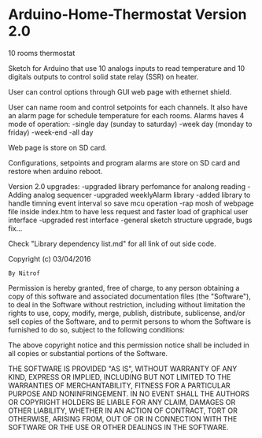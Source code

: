 # Arduino-Home-Thermostat Version 2.0
10 rooms thermostat


Sketch for Arduino that use 10 analogs inputs to read temperature and 10 digitals outputs to control solid state relay (SSR) on heater.


User can control options through GUI web page with ethernet shield.

User can name room and control setpoints for each channels. 
It also have an alarm page for schedule temperature for each rooms.
Alarms haves 4 mode of operation:
  -single day (sunday to saturday)
  -week day (monday to friday)
  -week-end
  -all day

Web page is store on SD card.

Configurations, setpoints and program alarms are store on SD card and restore when arduino reboot.


Version 2.0 upgrades:
  -upgraded library perfomance for analong reading
  -Adding analog sequencer
  -upgraded weeklyAlarm library
  -added library to handle timning event interval so save mcu operation
  -rap mosh of webpage file inside index.htm to have less request and faster load of graphical  user interface 
  -upgraded rest interface
  -general sketch structure upgrade, bugs fix...

  Check "Library dependency list.md" for all link of out side code.

  Copyright (c) 03/04/2016

    By Nitrof

  Permission is hereby granted, free of charge, to any person obtaining a copy of
  this software and associated documentation files (the "Software"), to deal in
  the Software without restriction, including without limitation the rights to
  use, copy, modify, merge, publish, distribute, sublicense, and/or sell copies of
  the Software, and to permit persons to whom the Software is furnished to do so,
  subject to the following conditions:

  The above copyright notice and this permission notice shall be included in all
  copies or substantial portions of the Software.

  THE SOFTWARE IS PROVIDED "AS IS", WITHOUT WARRANTY OF ANY KIND, EXPRESS OR
  IMPLIED, INCLUDING BUT NOT LIMITED TO THE WARRANTIES OF MERCHANTABILITY, FITNESS
  FOR A PARTICULAR PURPOSE AND NONINFRINGEMENT. IN NO EVENT SHALL THE AUTHORS OR
  COPYRIGHT HOLDERS BE LIABLE FOR ANY CLAIM, DAMAGES OR OTHER LIABILITY, WHETHER
  IN AN ACTION OF CONTRACT, TORT OR OTHERWISE, ARISING FROM, OUT OF OR IN
  CONNECTION WITH THE SOFTWARE OR THE USE OR OTHER DEALINGS IN THE SOFTWARE.


